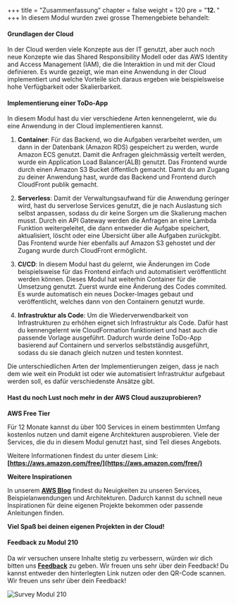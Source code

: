 +++
title = "Zusammenfassung"
chapter = false
weight = 120
pre = "<b>12. </b>"
+++
In diesem Modul wurden zwei grosse Themengebiete behandelt:

#### Grundlagen der Cloud

In der Cloud werden viele Konzepte aus der IT genutzt, aber auch noch neue Konzepte wie das Shared Responsibility Modell oder das AWS Identity and Access Management (IAM), die die Interaktion in und mit der Cloud definieren. Es wurde gezeigt, wie man eine Anwendung in der Cloud implementiert und welche Vorteile sich daraus ergeben wie beispielsweise hohe Verfügbarkeit oder Skalierbarkeit.

#### Implementierung einer ToDo-App

In diesem Modul hast du vier verschiedene Arten kennengelernt, wie du eine Anwendung in der Cloud implementieren kannst.
1. **Container**: Für das Backend, wo die Aufgaben verarbeitet werden, um dann in der Datenbank (Amazon RDS) gespeichert zu werden, wurde Amazon ECS genutzt. Damit die Anfragen gleichmässig verteilt werden, wurde ein Application Load Balancer(ALB) genutzt. Das Frontend wurde durch einen Amazon S3 Bucket öffentlich gemacht. Damit du am Zugang zu deiner Anwendung hast, wurde das Backend und Frontend durch CloudFront publik gemacht. 

2. **Serverless**: Damit der Verwaltungsaufwand für die Anwendung geringer wird, hast du serverlose Services genutzt, die je nach Auslastung sich selbst anpassen, sodass du dir keine Sorgen um die Skalierung machen musst. Durch ein API Gateway werden die Anfragen an eine Lambda Funktion weitergeleitet, die dann entweder die Aufgabe speichert, aktualisiert, löscht oder eine Übersicht über alle Aufgaben zurückgibt. Das Frontend wurde hier ebenfalls auf Amazon S3 gehostet und der Zugang wurde durch CloudFront ermöglicht.

3. **CI/CD**: In diesem Modul hast du gelernt, wie Änderungen im Code beispielsweise für das Frontend einfach und automatisiert veröffentlicht werden können. Dieses Modul hat weiterhin Container für die Umsetzung genutzt. Zuerst wurde eine Änderung des Codes commited. Es wurde automatisch ein neues Docker-Images gebaut und veröffentlicht, welches dann von den Containern genutzt wurde. 

4. **Infrastruktur als Code**: Um die Wiederverwendbarkeit von Infrastrukturen zu erhöhen eignet sich Infrastruktur als Code. Dafür hast du kennengelernt wie CloudFormation funktioniert und hast auch die passende Vorlage ausgeführt. Dadurch wurde deine ToDo-App basierend auf Containern und serverlos selbstständig ausgeführt, sodass du sie danach gleich nutzen und testen konntest.


Die unterschiedlichen Arten der Implementierungen zeigen, dass je nach dem wie weit ein Produkt ist oder wie automatisiert Infrastruktur aufgebaut werden soll, es dafür verschiedenste Ansätze gibt. 


#### Hast du noch Lust noch mehr in der AWS Cloud auszuprobieren?
**AWS Free Tier**

Für 12 Monate kannst du über 100 Services in einem bestimmten Umfang kostenlos nutzen und damit eigene Architekturen ausprobieren. Viele der Services, die du in diesem Modul genutzt hast, sind Teil dieses Angebots.

Weitere Informationen findest du unter diesem Link:
**[https://aws.amazon.com/free/](https://aws.amazon.com/free/)**

**Weitere Inspirationen**

In unserem **[AWS Blog](https://aws.amazon.com/blogs/aws/)** findest du Neuigkeiten zu unseren Services, Beispielanwendungen und Architekturen. Dadurch kannst du schnell neue Inspirationen für deine eigenen Projekte bekommen oder passende Anleitungen finden.

**Viel Spaß bei deinen eigenen Projekten in der Cloud!**


#### Feedback zu Modul 210
Da wir versuchen unsere Inhalte stetig zu verbessern, würden wir dich bitten uns **[Feedback](https://pulse.buildon.aws/survey/ITI0DNFA)** zu geben. Wir freuen uns sehr über dein Feedback! Du kannst entweder den hinterlegten Link nutzen oder den QR-Code scannen. Wir freuen uns sehr über dein Feedback!

![Survey Modul 210](/images/feedback_m210.png)